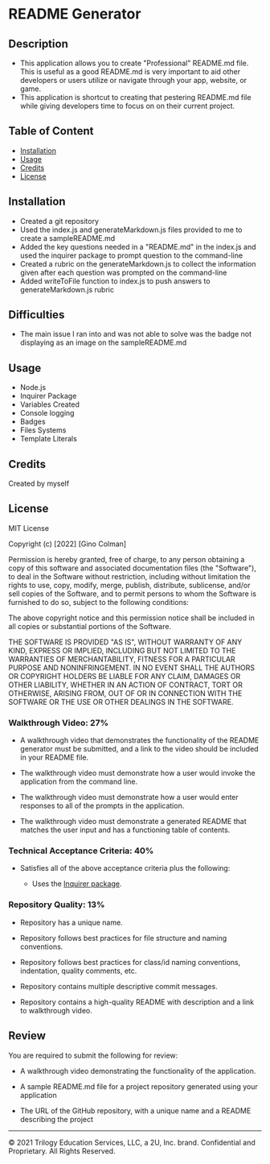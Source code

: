 # README Generator

## Description

* This application allows you to create "Professional" README.md file. This is useful as a good README.md is very important to aid other developers or users utilize or navigate through your app, website, or game. 
* This application is shortcut to creating that pestering README.md file while giving developers time to focus on on their current project.

## Table of Content

* [Installation](#installation) 
* [Usage](#usage) 
* [Credits](#credits) 
* [License](#license)

## Installation

* Created a git repository
* Used the index.js and generateMarkdown.js files provided to me to create a sampleREADME.md
* Added the key questions needed in a "README.md" in the index.js and used the inquirer package to prompt question to the command-line
* Created a rubric on the generateMarkdown.js to collect the information given after each question was prompted on the command-line
* Added writeToFile function to index.js to push answers to generateMarkdown.js rubric 

## Difficulties
* The main issue I ran into and was not able to solve was the badge not displaying as an image on the sampleREADME.md

## Usage

* Node.js
* Inquirer Package
* Variables Created
* Console logging
* Badges
* Files Systems
* Template Literals

## Credits

Created by myself

## License

MIT License

Copyright (c) [2022] [Gino Colman]

Permission is hereby granted, free of charge, to any person obtaining a copy
of this software and associated documentation files (the "Software"), to deal
in the Software without restriction, including without limitation the rights
to use, copy, modify, merge, publish, distribute, sublicense, and/or sell
copies of the Software, and to permit persons to whom the Software is
furnished to do so, subject to the following conditions:

The above copyright notice and this permission notice shall be included in all
copies or substantial portions of the Software.

THE SOFTWARE IS PROVIDED "AS IS", WITHOUT WARRANTY OF ANY KIND, EXPRESS OR
IMPLIED, INCLUDING BUT NOT LIMITED TO THE WARRANTIES OF MERCHANTABILITY,
FITNESS FOR A PARTICULAR PURPOSE AND NONINFRINGEMENT. IN NO EVENT SHALL THE
AUTHORS OR COPYRIGHT HOLDERS BE LIABLE FOR ANY CLAIM, DAMAGES OR OTHER
LIABILITY, WHETHER IN AN ACTION OF CONTRACT, TORT OR OTHERWISE, ARISING FROM,
OUT OF OR IN CONNECTION WITH THE SOFTWARE OR THE USE OR OTHER DEALINGS IN THE
SOFTWARE.


### Walkthrough Video: 27%

* A walkthrough video that demonstrates the functionality of the README generator must be submitted, and a link to the video should be included in your README file.

* The walkthrough video must demonstrate how a user would invoke the application from the command line.

* The walkthrough video must demonstrate how a user would enter responses to all of the prompts in the application.

* The walkthrough video must demonstrate a generated README that matches the user input and has a functioning table of contents.

### Technical Acceptance Criteria: 40%

* Satisfies all of the above acceptance criteria plus the following:

	* Uses the [Inquirer package](https://www.npmjs.com/package/inquirer).

### Repository Quality: 13%

* Repository has a unique name.

* Repository follows best practices for file structure and naming conventions.

* Repository follows best practices for class/id naming conventions, indentation, quality comments, etc.

* Repository contains multiple descriptive commit messages.

* Repository contains a high-quality README with description and a link to walkthrough video.


## Review

You are required to submit the following for review:

* A walkthrough video demonstrating the functionality of the application.

* A sample README.md file for a project repository generated using your application

* The URL of the GitHub repository, with a unique name and a README describing the project

---

© 2021 Trilogy Education Services, LLC, a 2U, Inc. brand. Confidential and Proprietary. All Rights Reserved.
